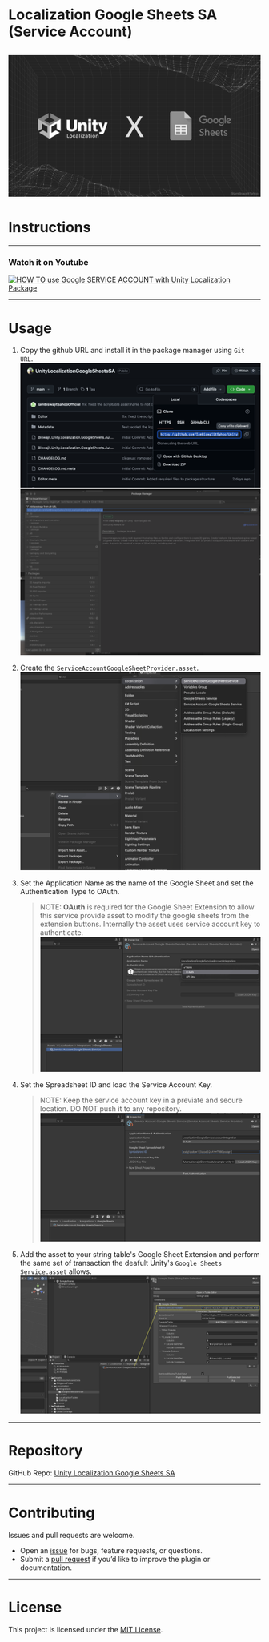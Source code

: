 # Localization Google Sheets SA (Service Account)

![UNityLocalization_X_GoogleSheets.png](Documentation~/UNityLocalization_X_GoogleSheets.png)
---

# Instructions

---
### Watch it on Youtube

[![HOW TO use Google SERVICE ACCOUNT with Unity Localization Package](https://img.youtube.com/vi/bsEYavsGfJs/0.jpg)](https://youtu.be/bsEYavsGfJs)

---

# Usage

1. Copy the github URL and install it in the package manager using `Git URL`.
   ![1.Copy_Github_URL](Documentation~/UsageSteps/1.Copy_Github_URL.png)
   ![2.Add_Package](Documentation~/UsageSteps/2.Add_Package.png)


2. Create the `ServiceAccountGoogleSheetProvider.asset`.
   ![3.Create_Asset](Documentation~/UsageSteps/3.Create_Asset.png)


3. Set the Application Name as the name of the Google Sheet and set the Authentication Type to OAuth.
   > NOTE: **OAuth** is required for the Google Sheet Extension to allow this service provide asset to modify the google sheets from the extension buttons. Internally the asset uses service account key to authenticate.
   ![4.Set_AuthenticationAsOAuth](Documentation~/UsageSteps/4.Set_AuthenticationAsOAuth.png)

4. Set the Spreadsheet ID and load the Service Account Key.
   > NOTE: Keep the service account key in a previate and secure location. DO NOT push it to any repository.
   ![5.Add_SpreadsheetID_and_key](Documentation~/UsageSteps/5.Add_SpreadsheetID_and_key.png)


5. Add the asset to your string table's Google Sheet Extension and perform the same set of transaction the deafult Unity's `Google Sheets Service.asset` allows.
   ![6.Add_the_asset_to_gsheet_extension](Documentation~/UsageSteps/6.Add_the_asset_to_gsheet_extension.png)


---

# Repository

GitHub Repo: [Unity Localization Google Sheets SA](https://github.com/IamBiswajitSahoo/UnityLocalizationGoogleSheetsSA#)

---

# Contributing

Issues and pull requests are welcome.
- Open an [issue](../../issues) for bugs, feature requests, or questions.
- Submit a [pull request](../../pulls) if you’d like to improve the plugin or documentation.

---

# License

This project is licensed under the [MIT License](Assets/CustomPackage/UnityLocalizationGoogleSheetsSA/LICENSE.txt).